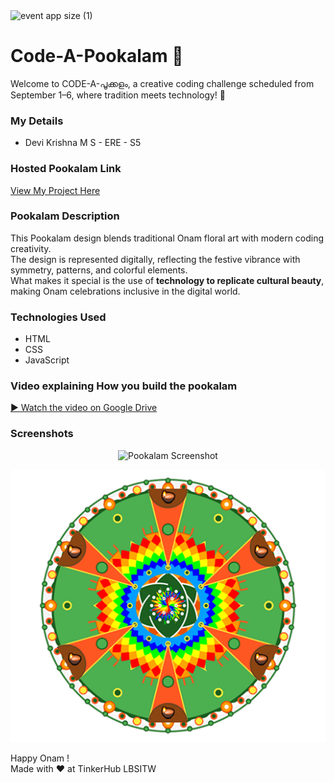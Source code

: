 <img width="1920" height="1080" alt="event app size (1)" src="https://github.com/user-attachments/assets/9c18c1de-1249-41ca-9561-1bc003606551" />

# Code-A-Pookalam 🌸
Welcome to CODE-A-പൂക്കളം, a creative coding challenge scheduled from September 1–6, where tradition meets technology! 🌼


### My Details
- Devi Krishna M S - ERE - S5



### Hosted Pookalam Link
 [View My Project Here](https://dkx05.github.io/Code-A-Pookalam/)




### Pookalam Description
This Pookalam design blends traditional Onam floral art with modern coding creativity.  
The design is represented digitally, reflecting the festive vibrance with symmetry, patterns, and colorful elements.  
What makes it special is the use of **technology to replicate cultural beauty**, making Onam celebrations inclusive in the digital world.  



### Technologies Used 
- HTML  
- CSS  
- JavaScript 

### Video explaining How you build the pookalam
[▶️ Watch the video on Google Drive](https://drive.google.com/file/d/1e15WI0eKEfTnUEh4OfiR74d3nA3ChcVL/view?usp=drivesdk)


### Screenshots
<p align="center">
  <img src="https://drive.google.com/uc?export=view&id=1c5RXXDUiBocecXzuv5Y2Bxf7cZMte6uu" alt="Pookalam Screenshot" width="600">
</p>

<p align="center">
  <img src="https://github.com/Dkx05/Code-A-Pookalam/blob/main/Devi%20Krishna%20M%20S/pookalam.png" alt="Pookalam" width="600">
</p>




Happy Onam ! <br>
Made with ❤️ at TinkerHub LBSITW
